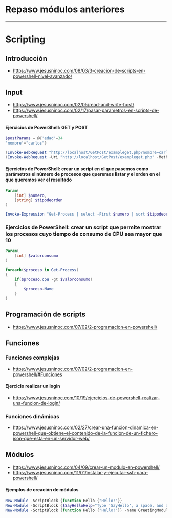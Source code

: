 # Repaso módulos anteriores

----------------

# Scripting

## Introducción
* https://www.jesusninoc.com/08/03/3-creacion-de-scripts-en-powershell-nivel-avanzado/

## Input
* https://www.jesusninoc.com/02/05/read-and-write-host/
* https://www.jesusninoc.com/02/17/pasar-parametros-en-scripts-de-powershell/

#### Ejercicios de PowerShell: GET y POST
```PowerShell
$postParams = @{'edad'=34
'nombre'="carlos"}

(Invoke-WebRequest "http://localhost/GetPost/exampleget.php?nombre=carlos&edad=34").content
(Invoke-WebRequest -Uri "http://localhost/GetPost/exampleget.php" -Method Post -Body $postParams).content
```

#### Ejercicios de PowerShell: crear un script en el que pasemos como parámetros el número de procesos que queremos listar y el orden en el que queremos ver el resultado
```PowerShell
Param(
    [int] $numero,
    [string] $tipodeorden
)

Invoke-Expression "Get-Process | select -First $numero | sort $tipodeorden"
```

### Ejercicios de PowerShell: crear un script que permite mostrar los procesos cuyo tiempo de consumo de CPU sea mayor que 10
```PowerShell
Param(
    [int] $valorconsumo
)

foreach($proceso in Get-Process)
{
    if($proceso.cpu -gt $valorconsumo)
    {
        $proceso.Name
    }
}
```

## Programación de scripts
* https://www.jesusninoc.com/07/02/2-programacion-en-powershell/

## Funciones
### Funciones complejas
* https://www.jesusninoc.com/07/02/2-programacion-en-powershell/#Funciones
#### Ejercicio realizar un login
* https://www.jesusninoc.com/10/19/ejercicios-de-powershell-realizar-una-funcion-de-login/

### Funciones dinámicas
* https://www.jesusninoc.com/02/27/crear-una-funcion-dinamica-en-powershell-que-obtiene-el-contenido-de-la-funcion-de-un-fichero-json-que-esta-en-un-servidor-web/

## Módulos
* https://www.jesusninoc.com/04/09/crear-un-modulo-en-powershell/
* https://www.jesusninoc.com/11/01/instalar-y-ejecutar-ssh-para-powershell/

#### Ejemplos de creación de módulos
```PowerShell
New-Module -ScriptBlock {function Hello {"Hello!"}}
New-Module -ScriptBlock {$SayHelloHelp="Type 'SayHello', a space, and a name."; function SayHello ($name) { "Hello, $name" }; Export-ModuleMember -function SayHello -Variable SayHelloHelp}
New-Module -ScriptBlock {function Hello {"Hello!"}} -name GreetingModule | Import-Module
```
